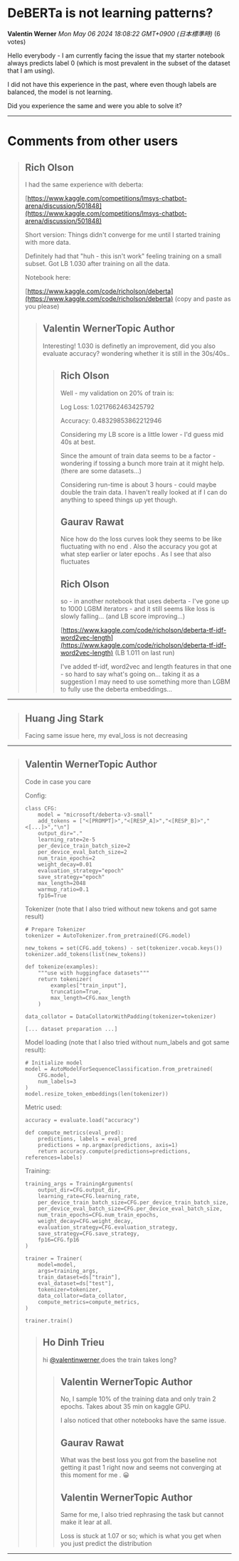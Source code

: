 # DeBERTa is not learning patterns?

**Valentin Werner** *Mon May 06 2024 18:08:22 GMT+0900 (日本標準時)* (6 votes)

Hello everybody - I am currently facing the issue that my starter notebook always predicts label 0 (which is most prevalent in the subset of the dataset that I am using).

I did not have this experience in the past, where even though labels are balanced, the model is not learning.

Did you experience the same and were you able to solve it?



---

 # Comments from other users

> ## Rich Olson
> 
> I had the same experience with deberta:
> 
> [https://www.kaggle.com/competitions/lmsys-chatbot-arena/discussion/501848](https://www.kaggle.com/competitions/lmsys-chatbot-arena/discussion/501848)
> 
> Short version: Things didn't converge for me until I started training with more data.  
> 
> Definitely had that "huh - this isn't work" feeling training on a small subset.  Got LB 1.030 after training on all the data.
> 
> Notebook here:
> 
> [https://www.kaggle.com/code/richolson/deberta](https://www.kaggle.com/code/richolson/deberta) (copy and paste as you please)
> 
> 
> 
> > ## Valentin WernerTopic Author
> > 
> > Interesting! 1.030 is definetly an improvement, did you also evaluate accuracy? wondering whether it is still in the 30s/40s..
> > 
> > 
> > 
> > > ## Rich Olson
> > > 
> > > Well - my validation on 20% of train is:
> > > 
> > > Log Loss: 1.0217662463425792
> > > 
> > > Accuracy: 0.48329853862212946
> > > 
> > > Considering my LB score is a little lower - I'd guess mid 40s at best.
> > > 
> > > Since the amount of train data seems to be a factor - wondering if tossing a bunch more train at it might help. (there are some datasets…)
> > > 
> > > Considering run-time is about 3 hours - could maybe double the train data.  I haven't really looked at if I can do anything to speed things up yet though.
> > > 
> > > 
> > > 
> > > ## Gaurav Rawat
> > > 
> > > Nice how do the loss curves look they seems to be like fluctuating with no end . Also the accuracy you got at what step earlier or later epochs . As I see that also fluctuates 
> > > 
> > > 
> > > 
> > > ## Rich Olson
> > > 
> > > so - in another notebook that uses deberta - I've gone up to 1000 LGBM iterators - and it still seems like loss is slowly falling… (and LB score improving…)
> > > 
> > > [https://www.kaggle.com/code/richolson/deberta-tf-idf-word2vec-length](https://www.kaggle.com/code/richolson/deberta-tf-idf-word2vec-length) (LB 1.011 on last run)
> > > 
> > > I've added tf-idf, word2vec and length features in that one - so hard to say what's going on…  taking it as a suggestion I may need to use something more than LGBM to fully use the deberta embeddings…
> > > 
> > > 
> > > 


---

> ## Huang Jing Stark
> 
> Facing same issue here, my eval_loss is not decreasing 
> 
> 
> 


---

> ## Valentin WernerTopic Author
> 
> Code in case you care
> 
> Config:
> 
> ```
> class CFG:
>     model = "microsoft/deberta-v3-small"
>     add_tokens = ["<[PROMPT]>","<[RESP_A]>","<[RESP_B]>","<[...]>","\n"]
>     output_dir="."
>     learning_rate=2e-5
>     per_device_train_batch_size=2
>     per_device_eval_batch_size=2
>     num_train_epochs=2
>     weight_decay=0.01
>     evaluation_strategy="epoch"
>     save_strategy="epoch"
>     max_length=2048
>     warmup_ratio=0.1
>     fp16=True
> 
> ```
> 
> Tokenizer (note that I also tried without new tokens and got same result)
> 
> ```
> # Prepare Tokenizer
> tokenizer = AutoTokenizer.from_pretrained(CFG.model)
> 
> new_tokens = set(CFG.add_tokens) - set(tokenizer.vocab.keys())
> tokenizer.add_tokens(list(new_tokens))
> 
> def tokenize(examples):
>     """use with huggingface datasets"""
>     return tokenizer(
>         examples["train_input"], 
>         truncation=True,
>         max_length=CFG.max_length
>     )
> 
> data_collator = DataCollatorWithPadding(tokenizer=tokenizer)
> 
> [... dataset preparation ...]
> 
> ```
> 
> Model loading (note that I also tried without num_labels and got same result):
> 
> ```
> # Initialize model
> model = AutoModelForSequenceClassification.from_pretrained(
>     CFG.model,
>     num_labels=3
> )
> model.resize_token_embeddings(len(tokenizer))
> 
> ```
> 
> Metric used:
> 
> ```
> accuracy = evaluate.load("accuracy")
> 
> def compute_metrics(eval_pred):
>     predictions, labels = eval_pred
>     predictions = np.argmax(predictions, axis=1)
>     return accuracy.compute(predictions=predictions, references=labels)
> 
> ```
> 
> Training:
> 
> ```
> training_args = TrainingArguments(
>     output_dir=CFG.output_dir,
>     learning_rate=CFG.learning_rate,
>     per_device_train_batch_size=CFG.per_device_train_batch_size,
>     per_device_eval_batch_size=CFG.per_device_eval_batch_size,
>     num_train_epochs=CFG.num_train_epochs,
>     weight_decay=CFG.weight_decay,
>     evaluation_strategy=CFG.evaluation_strategy,
>     save_strategy=CFG.save_strategy,
>     fp16=CFG.fp16
> )
> 
> trainer = Trainer(
>     model=model,
>     args=training_args,
>     train_dataset=ds["train"],
>     eval_dataset=ds["test"],
>     tokenizer=tokenizer,
>     data_collator=data_collator,
>     compute_metrics=compute_metrics,
> )
> 
> trainer.train()
> 
> ```
> 
> 
> 
> > ## Ho Dinh Trieu
> > 
> > hi [@valentinwerner](https://www.kaggle.com/valentinwerner),does the train takes long? 
> > 
> > 
> > 
> > > ## Valentin WernerTopic Author
> > > 
> > > No, I sample 10% of the training data and only train 2 epochs. Takes about 35 min on kaggle GPU.
> > > 
> > > I also noticed that other notebooks have the same issue.
> > > 
> > > 
> > > 
> > > ## Gaurav Rawat
> > > 
> > > What was the best loss you got from the baseline not getting it past 1 right now and seems not converging at this moment for me . 😀 
> > > 
> > > 
> > > 
> > > ## Valentin WernerTopic Author
> > > 
> > > Same for me, I also tried rephrasing the task but cannot make it lear at all.
> > > 
> > > Loss is stuck at 1.07 or so; which is what you get when you just predict the distribution
> > > 
> > > 
> > > 


---

